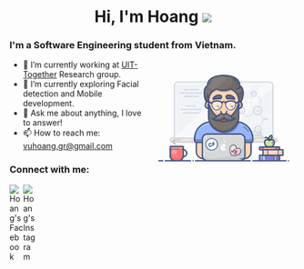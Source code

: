 <h1 align="center"><b>Hi, I'm Hoang </b><img src="https://media.giphy.com/media/hvRJCLFzcasrR4ia7z/giphy.gif" width="35"></h1>
<h3 font-size="20" align="left">I'm a Software Engineering student from Vietnam.</h3>
<img align="right" style="width:16rem; height:auto" src="https://raw.githubusercontent.com/Elanza-48/Elanza-48/41a4790484e268102dfdab2b7c59d440d3ffafab/resources/img/geek.gif"/>

- 🔭 I’m currently working at [UIT-Together](https://uit-together.github.io/) Research group.
- 🌱 I’m currently exploring Facial detection and Mobile development.
- 💬 Ask me about anything, I love to answer!
- 📫 How to reach me: [vuhoang.gr@gmail.com](mailto:vuhoang.gr@gmail.com)

<h3>Connect with me:</h3>
  
<a href="https://www.facebook.com/VuHoangVuHoangVuHoangVuHoangVuHoangVuHoang/" target="blank">
  <img align="left" alt="Hoang's Facebook" width="24px" src="https://cdn.jsdelivr.net/npm/simple-icons@v3/icons/facebook.svg" />
</a>
<a href="https://www.instagram.com/vuhoang_gr/" target="blank">
  <img align="left" alt="Hoang's Instagram" width="24px" src="https://cdn.jsdelivr.net/npm/simple-icons@v3/icons/instagram.svg" />
</a>
